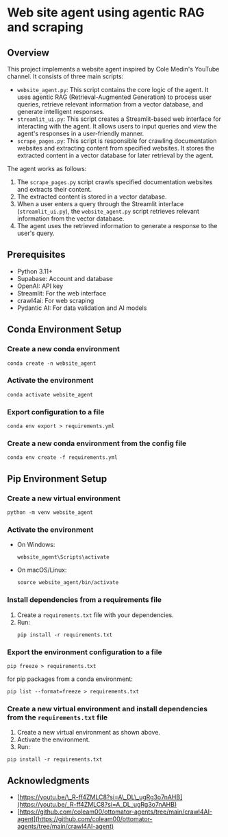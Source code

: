 # Web site agent using agentic RAG and scraping 

## Overview

This project implements a website agent inspired by Cole Medin's YouTube channel. It consists of three main scripts:

*   `website_agent.py`: This script contains the core logic of the agent. It uses agentic RAG (Retrieval-Augmented Generation) to process user queries, retrieve relevant information from a vector database, and generate intelligent responses.
*   `streamlit_ui.py`: This script creates a Streamlit-based web interface for interacting with the agent. It allows users to input queries and view the agent's responses in a user-friendly manner.
*   `scrape_pages.py`: This script is responsible for crawling documentation websites and extracting content from specified websites. It stores the extracted content in a vector database for later retrieval by the agent.

The agent works as follows:

1.  The `scrape_pages.py` script crawls specified documentation websites and extracts their content.
2.  The extracted content is stored in a vector database.
3.  When a user enters a query through the Streamlit interface (`streamlit_ui.py`), the `website_agent.py` script retrieves relevant information from the vector database.
4.  The agent uses the retrieved information to generate a response to the user's query.

## Prerequisites

*   Python 3.11+
*   Supabase: Account and database
*   OpenAI: API key
*   Streamlit: For the web interface
*   crawl4ai: For web scraping
*   Pydantic AI: For data validation and AI models


## Conda Environment Setup

### Create a new conda environment
```shell
conda create -n website_agent
```

### Activate the environment
```shell
conda activate website_agent
```

### Export configuration to a file
```shell
conda env export > requirements.yml
```

### Create a new conda environment from the config file
```shell
conda env create -f requirements.yml
```

## Pip Environment Setup

### Create a new virtual environment
```shell
python -m venv website_agent
```

### Activate the environment
- On Windows:
  ```shell
  website_agent\Scripts\activate
  ```
- On macOS/Linux:
  ```shell
  source website_agent/bin/activate
  ```

### Install dependencies from a requirements file
1. Create a `requirements.txt` file with your dependencies.
2. Run:
   ```shell
   pip install -r requirements.txt
   ```

### Export the environment configuration to a file
```shell
pip freeze > requirements.txt
```
for pip packages from a conda environment:

```shell
pip list --format=freeze > requirements.txt
```

### Create a new virtual environment and install dependencies from the `requirements.txt` file

1.  Create a new virtual environment as shown above.
2.  Activate the environment.
3.  Run:

```shell
pip install -r requirements.txt
```

## Acknowledgments

*   [https://youtu.be/\_R-ff4ZMLC8?si=A\_DL\_ugRg3o7nAHB](https://youtu.be/_R-ff4ZMLC8?si=A_DL_ugRg3o7nAHB)
*   [https://github.com/coleam00/ottomator-agents/tree/main/crawl4AI-agent](https://github.com/coleam00/ottomator-agents/tree/main/crawl4AI-agent)
